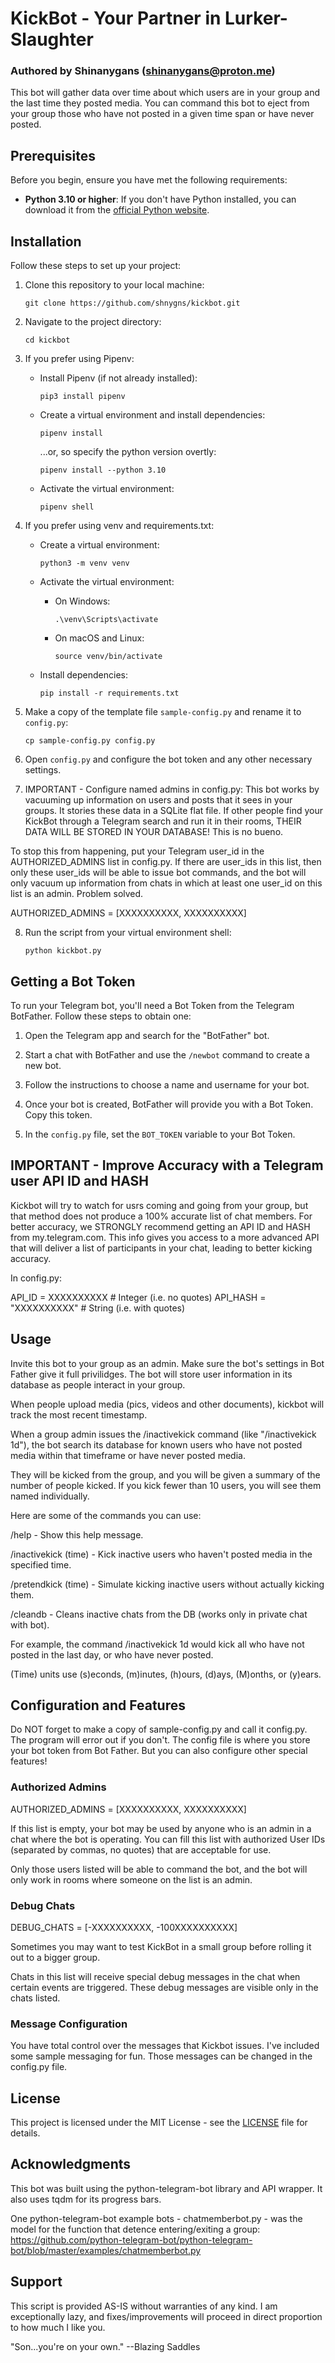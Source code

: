 # KickBot - Your Partner in Lurker-Slaughter
### Authored by Shinanygans (shinanygans@proton.me)

This bot will gather data over time about which users are in your group and the last time they posted media. You can command this bot to eject from your group those who have not posted in a given time span or have never posted.

## Prerequisites

Before you begin, ensure you have met the following requirements:

- **Python 3.10 or higher**: If you don't have Python installed, you can download it from the [official Python website](https://www.python.org/downloads/).

## Installation

Follow these steps to set up your project:

1. Clone this repository to your local machine:

    ```shell
    git clone https://github.com/shnygns/kickbot.git
    ```

2. Navigate to the project directory:

    ```shell
    cd kickbot
    ```

3. If you prefer using Pipenv:

    - Install Pipenv (if not already installed):

        ```shell
        pip3 install pipenv
        ```

    - Create a virtual environment and install dependencies:

        ```shell
        pipenv install 
        ```
        ...or, so specify the python version overtly:

        ```shell
        pipenv install --python 3.10
        ```


    - Activate the virtual environment:

        ```shell
        pipenv shell
        ```

4. If you prefer using venv and requirements.txt:

    - Create a virtual environment:

        ```shell
        python3 -m venv venv
        ```

    - Activate the virtual environment:

        - On Windows:

            ```shell
            .\venv\Scripts\activate
            ```

        - On macOS and Linux:

            ```shell
            source venv/bin/activate
            ```

    - Install dependencies:

        ```shell
        pip install -r requirements.txt
        ```

5. Make a copy of the template file `sample-config.py` and rename it to `config.py`:

    ```shell
    cp sample-config.py config.py
    ```

6. Open `config.py` and configure the bot token and any other necessary settings.


7. IMPORTANT - Configure named admins in config.py:
This bot works by vacuuming up information on users and posts that it sees in your groups. It stories these data in a SQLite flat file. If other people find your KickBot through a Telegram search and run it in their rooms, THEIR DATA WILL BE STORED IN YOUR DATABASE! This is no bueno. 

To stop this from happening, put your Telegram user_id in the AUTHORIZED_ADMINS list in config.py. If there are user_ids in this list, then only these user_ids will be able to issue bot commands, and the bot will only vacuum up information from chats in which at least one user_id on this list is an admin. Problem solved.

AUTHORIZED_ADMINS = [XXXXXXXXXX, XXXXXXXXXX]


8. Run the script from your virtual environment shell:

    ```shell
    python kickbot.py
    ```

## Getting a Bot Token

To run your Telegram bot, you'll need a Bot Token from the Telegram BotFather. Follow these steps to obtain one:

1. Open the Telegram app and search for the "BotFather" bot.

2. Start a chat with BotFather and use the `/newbot` command to create a new bot.

3. Follow the instructions to choose a name and username for your bot.

4. Once your bot is created, BotFather will provide you with a Bot Token. Copy this token.

5. In the `config.py` file, set the `BOT_TOKEN` variable to your Bot Token.


## IMPORTANT - Improve Accuracy with a Telegram user API ID and HASH

Kickbot will try to watch for usrs coming and going from your group, but that method does not produce a 100% accurate list of chat members. For better accuracy, we STRONGLY recommend getting an API ID and HASH from my.telegram.com. This info gives you access to a more advanced API that will deliver a list of participants in your chat, leading to better kicking accuracy. 


In config.py:

API_ID = XXXXXXXXXX      # Integer (i.e. no quotes)
API_HASH = "XXXXXXXXXX"  # String (i.e. with quotes)


## Usage

Invite this bot to your group as an admin. Make sure the bot's settings in Bot Father give it full privilidges. The bot will store user information in its database as people interact in your group.

When people upload media (pics, videos and other documents), kickbot will track the most recent timestamp.

When a group admin issues the /inactivekick <time> command (like "/inactivekick 1d"), the bot search its database for known users who have not posted media within that timeframe or have never posted media. 

They will be kicked from the group, and you will be given a summary of the number of people kicked. If you kick fewer than 10 users, you will see them named individually.

Here are some of the commands you can use:

/help - Show this help message.

/inactivekick (time) - Kick inactive users who haven't posted media in the specified time.

/pretendkick (time) - Simulate kicking inactive users without actually kicking them.

/cleandb - Cleans inactive chats from the DB (works only in private chat with bot).


For example, the command /inactivekick 1d would kick all who have not posted in the last day, or who have never posted.

(Time) units use (s)econds, (m)inutes, (h)ours, (d)ays, (M)onths, or (y)ears.


## Configuration and Features

Do NOT forget to make a copy of sample-config.py and call it config.py. The program will error out if you don't.  The config file is where you store your bot token from Bot Father. But you can also configure other special features!


### Authorized Admins

AUTHORIZED_ADMINS = [XXXXXXXXXX, XXXXXXXXXX]

If this list is empty, your bot may be used by anyone who is an admin in a chat where the bot is operating. You can fill this list with authorized User IDs (separated by commas, no quotes) that are acceptable for use. 

Only those users listed will be able to command the bot, and the bot will only work in rooms where someone on the list is an admin.


### Debug Chats

DEBUG_CHATS = [-XXXXXXXXXX, -100XXXXXXXXXX]

Sometimes you may want to test KickBot in a small group before rolling it out to a bigger group.

Chats in this list will receive special debug messages in the chat when certain events are triggered. These debug messages are visible only in the chats listed.


### Message Configuration

You have total control over the messages that Kickbot issues. I've included some sample messaging for fun. Those messages can be changed in the config.py file.


## License

This project is licensed under the MIT License - see the [LICENSE](LICENSE) file for details.


## Acknowledgments

This bot was built using the python-telegram-bot library and API wrapper. It also uses tqdm for its progress bars.

One python-telegram-bot example bots - chatmemberbot.py - was the model for the function that detence entering/exiting a group:
https://github.com/python-telegram-bot/python-telegram-bot/blob/master/examples/chatmemberbot.py 


## Support
This script is provided AS-IS without warranties of any kind. I am exceptionally lazy, and fixes/improvements will proceed in direct proportion to how much I like you.

"Son...you're on your own." --Blazing Saddles



